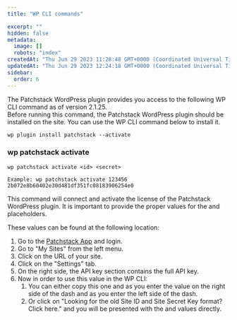 ```yaml
---
title: "WP CLI commands"

excerpt: ""
hidden: false
metadata: 
  image: []
  robots: "index"
createdAt: "Thu Jun 29 2023 11:28:48 GMT+0000 (Coordinated Universal Time)"
updatedAt: "Thu Jun 29 2023 12:24:18 GMT+0000 (Coordinated Universal Time)"
sidebar:
  order: 6
---
```

The Patchstack WordPress plugin provides you access to the following WP CLI command as of version 2.1.25.  
Before running this command, the Patchstack WordPress plugin should be installed on the site. You can use the WP CLI command below to install it.

```
wp plugin install patchstack --activate
```

### wp patchstack activate

```
wp patchstack activate <id> <secret>
  
Example: wp patchstack activate 123456 2b072e8b60402e30d481df351fc08183906254e0
```

This command will connect and activate the license of the Patchstack WordPress plugin. It is important to provide the proper values for the <id> and <secret> placeholders.

These values can be found at the following location: 

1. Go to the [Patchstack App](https://app.patchstack.com/) and login.
2. Go to "My Sites" from the left menu.
3. Click on the URL of your site.
4. Click on the "Settings" tab.
5. On the right side, the API key section contains the full API key.
6. Now in order to use this value in the WP CLI:
   1. You can either copy this one and as <id> you enter the value on the right side of the dash and as <secret> you enter the left side of the dash.
   2. Or click on "Looking for the old Site ID and Site Secret Key format? Click here." and you will be presented with the <id> and <secret> values directly.
